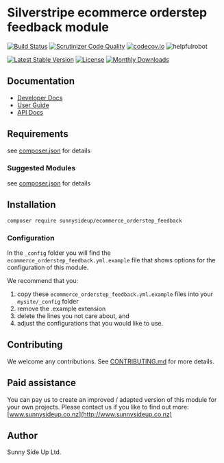 # Silverstripe ecommerce orderstep feedback module
[![Build Status](https://travis-ci.org/sunnysideup/silverstripe-ecommerce_orderstep_feedback.svg?branch=master)](https://travis-ci.org/sunnysideup/silverstripe-ecommerce_orderstep_feedback)
[![Scrutinizer Code Quality](https://scrutinizer-ci.com/g/sunnysideup/silverstripe-ecommerce_orderstep_feedback/badges/quality-score.png?b=master)](https://scrutinizer-ci.com/g/sunnysideup/silverstripe-ecommerce_orderstep_feedback/?branch=master)
[![codecov.io](https://codecov.io/github/sunnysideup/silverstripe-ecommerce_orderstep_feedback/coverage.svg?branch=master)](https://codecov.io/github/sunnysideup/silverstripe-ecommerce_orderstep_feedback?branch=master)
![helpfulrobot](https://helpfulrobot.io/sunnysideup/ecommerce_orderstep_feedback/badge)

[![Latest Stable Version](https://poser.pugx.org/sunnysideup/ecommerce_orderstep_feedback/version)](https://packagist.org/packages/sunnysideup/ecommerce_orderstep_feedback)
[![License](https://poser.pugx.org/sunnysideup/ecommerce_orderstep_feedback/license)](https://packagist.org/packages/sunnysideup/ecommerce_orderstep_feedback)
[![Monthly Downloads](https://poser.pugx.org/sunnysideup/ecommerce_orderstep_feedback/d/monthly)](https://packagist.org/packages/sunnysideup/ecommerce_orderstep_feedback)


## Documentation



 * [Developer Docs](docs/en/INDEX.md)
 * [User Guide](docs/en/userguide.md)
 * [API Docs](http://docs.ssmods.com/sunnysideup/ecommerce_orderstep_feedback/classes.xhtml)

## Requirements



see [composer.json](composer.json) for details

### Suggested Modules



see [composer.json](composer.json) for details


## Installation


```
composer require sunnysideup/ecommerce_orderstep_feedback
```

### Configuration



In the `_config` folder you will find the `ecommerce_orderstep_feedback.yml.example`
file that shows options for the configuration of this module.

We recommend that you:

  1. copy these `ecommerce_orderstep_feedback.yml.example` files into your
`mysite/_config` folder
  2. remove the .example extension
  3. delete the lines you not care about, and
  4. adjust the configurations that you would like to use.


## Contributing



We welcome any contributions. See [CONTRIBUTING.md](CONTRIBUTING.md) for more details.

## Paid assistance



You can pay us to create an improved / adapted version of this module for your own projects.  Please contact us if you like to find out more: [www.sunnysideup.co.nz](http://www.sunnysideup.co.nz)

## Author



Sunny Side Up Ltd.
